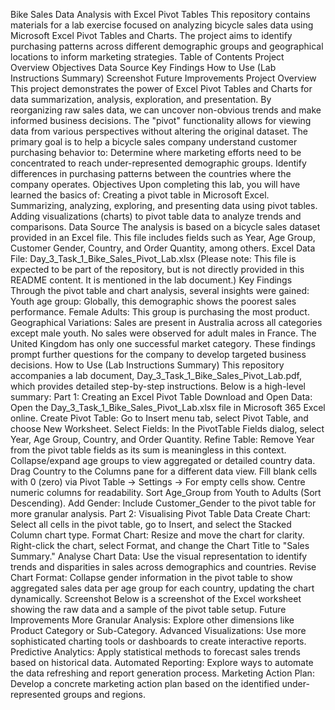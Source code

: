 Bike Sales Data Analysis with Excel Pivot Tables
This repository contains materials for a lab exercise focused on analyzing bicycle sales data using Microsoft Excel Pivot Tables and Charts. The project aims to identify purchasing patterns across different demographic groups and geographical locations to inform marketing strategies.
Table of Contents
Project Overview
Objectives
Data Source
Key Findings
How to Use (Lab Instructions Summary)
Screenshot
Future Improvements
Project Overview
This project demonstrates the power of Excel Pivot Tables and Charts for data summarization, analysis, exploration, and presentation. By reorganizing raw sales data, we can uncover non-obvious trends and make informed business decisions. The "pivot" functionality allows for viewing data from various perspectives without altering the original dataset.
The primary goal is to help a bicycle sales company understand customer purchasing behavior to:
Determine where marketing efforts need to be concentrated to reach under-represented demographic groups.
Identify differences in purchasing patterns between the countries where the company operates.
Objectives
Upon completing this lab, you will have learned the basics of:
Creating a pivot table in Microsoft Excel.
Summarizing, analyzing, exploring, and presenting data using pivot tables.
Adding visualizations (charts) to pivot table data to analyze trends and comparisons.
Data Source
The analysis is based on a bicycle sales dataset provided in an Excel file. This file includes fields such as Year, Age Group, Customer Gender, Country, and Order Quantity, among others.
Excel Data File: Day_3_Task_1_Bike_Sales_Pivot_Lab.xlsx (Please note: This file is expected to be part of the repository, but is not directly provided in this README content. It is mentioned in the lab document.)
Key Findings
Through the pivot table and chart analysis, several insights were gained:
Youth age group: Globally, this demographic shows the poorest sales performance.
Female Adults: This group is purchasing the most product.
Geographical Variations:
Sales are present in Australia across all categories except male youth.
No sales were observed for adult males in France.
The United Kingdom has only one successful market category.
These findings prompt further questions for the company to develop targeted business decisions.
How to Use (Lab Instructions Summary)
This repository accompanies a lab document, Day_3_Task_1_Bike_Sales_Pivot_Lab.pdf, which provides detailed step-by-step instructions. Below is a high-level summary:
Part 1: Creating an Excel Pivot Table
Download and Open Data: Open the Day_3_Task_1_Bike_Sales_Pivot_Lab.xlsx file in Microsoft 365 Excel online.
Create Pivot Table: Go to Insert menu tab, select Pivot Table, and choose New Worksheet.
Select Fields: In the PivotTable Fields dialog, select Year, Age Group, Country, and Order Quantity.
Refine Table:
Remove Year from the pivot table fields as its sum is meaningless in this context.
Collapse/expand age groups to view aggregated or detailed country data.
Drag Country to the Columns pane for a different data view.
Fill blank cells with 0 (zero) via Pivot Table -> Settings -> For empty cells show.
Centre numeric columns for readability.
Sort Age_Group from Youth to Adults (Sort Descending).
Add Gender: Include Customer_Gender to the pivot table for more granular analysis.
Part 2: Visualising Pivot Table Data
Create Chart: Select all cells in the pivot table, go to Insert, and select the Stacked Column chart type.
Format Chart:
Resize and move the chart for clarity.
Right-click the chart, select Format, and change the Chart Title to "Sales Summary."
Analyse Chart Data: Use the visual representation to identify trends and disparities in sales across demographics and countries.
Revise Chart Format: Collapse gender information in the pivot table to show aggregated sales data per age group for each country, updating the chart dynamically.
Screenshot
Below is a screenshot of the Excel worksheet showing the raw data and a sample of the pivot table setup.
Future Improvements
More Granular Analysis: Explore other dimensions like Product Category or Sub-Category.
Advanced Visualizations: Use more sophisticated charting tools or dashboards to create interactive reports.
Predictive Analytics: Apply statistical methods to forecast sales trends based on historical data.
Automated Reporting: Explore ways to automate the data refreshing and report generation process.
Marketing Action Plan: Develop a concrete marketing action plan based on the identified under-represented groups and regions.
